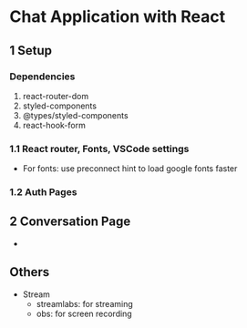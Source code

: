 # Chat Application with React

## 1 Setup

### Dependencies

1. react-router-dom
2. styled-components
3. @types/styled-components
4. react-hook-form

### 1.1 React router, Fonts, VSCode settings

- For fonts: use preconnect hint to load google fonts faster

### 1.2 Auth Pages

## 2 Conversation Page

-

## Others

- Stream
  - streamlabs: for streaming
  - obs: for screen recording
